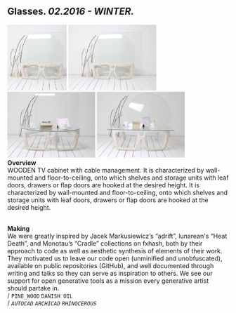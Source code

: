 
## Glasses. _02.2016 - WINTER._  
<a href="https://ewwgene.github.io/projects/Glasses/000.jpg"><img src="/projects/Glasses/000.jpg" height="150"></a> <a href="https://ewwgene.github.io/projects/Glasses/001.jpg"><img src="/projects/Glasses/001.jpg" height="150"></a> <a href="https://ewwgene.github.io/projects/Glasses/002.jpg"><img src="/projects/Glasses/002.jpg" height="150"></a> <a href="https://ewwgene.github.io/projects/Glasses/003.jpg"><img src="/projects/Glasses/003.jpg" height="150"></a>   
**Overview**  
WOODEN TV cabinet with cable management. It is characterized by wall-mounted and floor-to-ceiling, onto which shelves and storage units with leaf doors, drawers or flap doors are hooked at the desired height. It is characterized by wall-mounted and floor-to-ceiling, onto which shelves and storage units with leaf doors, drawers or flap doors are hooked at the desired height.  
<br>
  
**Making**  
We were greatly inspired by Jacek Markusiewicz’s “adrift”, lunarean's “Heat Death”, and Monotau’s “Cradle” collections on fxhash, both by their approach to code as well as aesthetic synthesis of elements of their work. They motivated us to leave our code open (unminified and unobfuscated), available on public repositories (GitHub), and well documented through writing and talks so they can serve as inspiration to others. We see our support for open generative tools as a mission every generative artist should partake in.  
/
`PINE_WOOD` `DANISH OIL`   
/
_`AUTOCAD`_ _`ARCHICAD`_ _`RHINOCEROUS`_   
<br>

